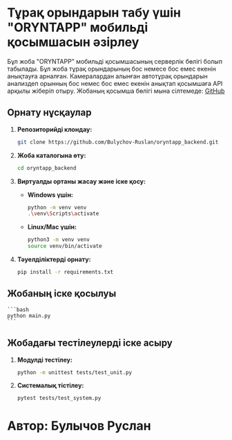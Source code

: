 # Тұрақ орындарын табу үшін "ORYNTAPP" мобильді қосымшасын әзірлеу

Бұл жоба "ORYNTAPP" мобильді қосымшасының серверлік бөлігі болып табылады. Бұл жоба тұрақ орындарының бос немесе бос емес екенін анықтауға арналған.
Камералардан алынған автотұрақ орындарын анализдеп орынның бос немес бос емес екенін анықтап қосымшаға API арқылы жіберіп отыру.
Жобаның қосымша бөлігі мына сілтемеде: [GitHub](https://github.com/Bulychov-Ruslan/oryntapp_app.git)

## Орнату нұсқаулар

1. **Репозиторийді клондау:**

    ```bash
    git clone https://github.com/Bulychov-Ruslan/oryntapp_backend.git
    ```

2. **Жоба каталогына өту:**

    ```bash
    cd oryntapp_backend
    ```

3. **Виртуалды ортаны жасау және іске қосу:**

    - **Windows үшін:**
    
        ```bash
        python -m venv venv
        .\venv\Scripts\activate
        ```

    - **Linux/Mac үшін:**
    
        ```bash
        python3 -m venv venv
        source venv/bin/activate
        ```
      

4. **Тәуелділіктерді орнату:**

    ```bash
    pip install -r requirements.txt
    ```

## Жобаның іске қосылуы
    ```bash
    python main.py
    ```

## Жобадағы тестілеулерді іске асыру

1. **Модулді тестілеу:**
    ```bash
    python -m unittest tests/test_unit.py
    ```
2. **Системалық тістілеу:**
    ```bash
    pytest tests/test_system.py
    ```

# Автор: Булычов Руслан
